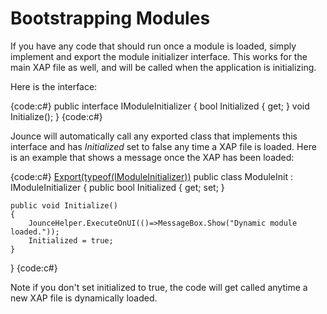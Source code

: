 # Bootstrapping Modules

If you have any code that should run once a module is loaded, simply implement and export the module initializer interface. This works for the main XAP file as well, and will be called when the application is initializing.

Here is the interface:

{code:c#}
public interface IModuleInitializer
{
    bool Initialized { get; }
    void Initialize();
}
{code:c#}

Jounce will automatically call any exported class that implements this interface and has _Initialized_ set to false any time a XAP file is loaded. Here is an example that shows a message once the XAP has been loaded:

{code:c#}
[Export(typeof(IModuleInitializer))](Export(typeof(IModuleInitializer)))
public class ModuleInit : IModuleInitializer 
{
    public bool Initialized { get; set; }
        
    public void Initialize()
    {
        JounceHelper.ExecuteOnUI(()=>MessageBox.Show("Dynamic module loaded."));
        Initialized = true;
    }
}
{code:c#}

Note if you don't set initialized to true, the code will get called anytime a new XAP file is dynamically loaded.